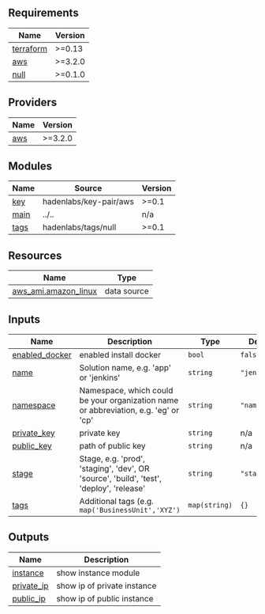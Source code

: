 <!-- BEGIN_TF_DOCS -->
## Requirements

| Name | Version |
|------|---------|
| <a name="requirement_terraform"></a> [terraform](#requirement\_terraform) | >=0.13 |
| <a name="requirement_aws"></a> [aws](#requirement\_aws) | >=3.2.0 |
| <a name="requirement_null"></a> [null](#requirement\_null) | >=0.1.0 |

## Providers

| Name | Version |
|------|---------|
| <a name="provider_aws"></a> [aws](#provider\_aws) | >=3.2.0 |

## Modules

| Name | Source | Version |
|------|--------|---------|
| <a name="module_key"></a> [key](#module\_key) | hadenlabs/key-pair/aws | >=0.1 |
| <a name="module_main"></a> [main](#module\_main) | ../.. | n/a |
| <a name="module_tags"></a> [tags](#module\_tags) | hadenlabs/tags/null | >=0.1 |

## Resources

| Name | Type |
|------|------|
| [aws_ami.amazon_linux](https://registry.terraform.io/providers/hashicorp/aws/latest/docs/data-sources/ami) | data source |

## Inputs

| Name | Description | Type | Default | Required |
|------|-------------|------|---------|:--------:|
| <a name="input_enabled_docker"></a> [enabled\_docker](#input\_enabled\_docker) | enabled install docker | `bool` | `false` | no |
| <a name="input_name"></a> [name](#input\_name) | Solution name, e.g. 'app' or 'jenkins' | `string` | `"jenkins"` | no |
| <a name="input_namespace"></a> [namespace](#input\_namespace) | Namespace, which could be your organization name or abbreviation, e.g. 'eg' or 'cp' | `string` | `"namespace"` | no |
| <a name="input_private_key"></a> [private\_key](#input\_private\_key) | private key | `string` | n/a | yes |
| <a name="input_public_key"></a> [public\_key](#input\_public\_key) | path of public key | `string` | n/a | yes |
| <a name="input_stage"></a> [stage](#input\_stage) | Stage, e.g. 'prod', 'staging', 'dev', OR 'source', 'build', 'test', 'deploy', 'release' | `string` | `"staging"` | no |
| <a name="input_tags"></a> [tags](#input\_tags) | Additional tags (e.g. `map('BusinessUnit','XYZ')` | `map(string)` | `{}` | no |

## Outputs

| Name | Description |
|------|-------------|
| <a name="output_instance"></a> [instance](#output\_instance) | show instance module |
| <a name="output_private_ip"></a> [private\_ip](#output\_private\_ip) | show ip of private instance |
| <a name="output_public_ip"></a> [public\_ip](#output\_public\_ip) | show ip of public instance |
<!-- END_TF_DOCS -->